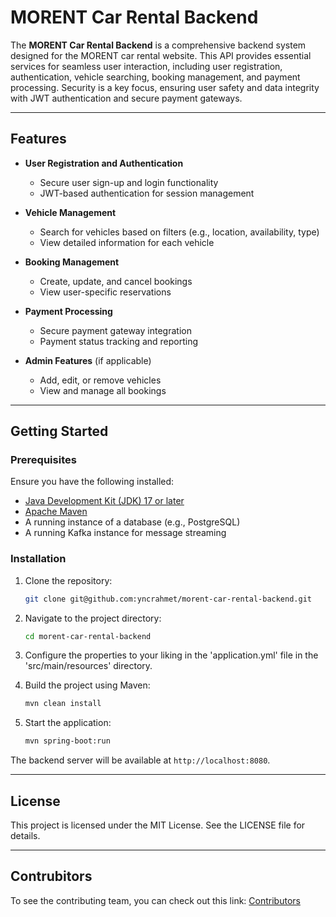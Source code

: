 # MORENT Car Rental Backend

The **MORENT Car Rental Backend** is a comprehensive backend system designed for the MORENT car rental website. This API provides essential services for seamless user interaction, including user registration, authentication, vehicle searching, booking management, and payment processing. Security is a key focus, ensuring user safety and data integrity with JWT authentication and secure payment gateways.

---

## Features

- **User Registration and Authentication**
  - Secure user sign-up and login functionality
  - JWT-based authentication for session management

- **Vehicle Management**
  - Search for vehicles based on filters (e.g., location, availability, type)
  - View detailed information for each vehicle

- **Booking Management**
  - Create, update, and cancel bookings
  - View user-specific reservations

- **Payment Processing**
  - Secure payment gateway integration
  - Payment status tracking and reporting

- **Admin Features** (if applicable)
  - Add, edit, or remove vehicles
  - View and manage all bookings

---

## Getting Started

### Prerequisites

Ensure you have the following installed:
- [Java Development Kit (JDK) 17 or later](https://www.oracle.com/java/technologies/javase-downloads.html)
- [Apache Maven](https://maven.apache.org/)
- A running instance of a database (e.g., PostgreSQL)
- A running Kafka instance for message streaming

### Installation

1. Clone the repository:
   ```bash
   git clone git@github.com:yncrahmet/morent-car-rental-backend.git
   ```

2. Navigate to the project directory:
   ```bash
   cd morent-car-rental-backend
   ```

3. Configure the properties to your liking in the 'application.yml' file in the 'src/main/resources' directory.

4. Build the project using Maven:
   ```bash
   mvn clean install
   ```

5. Start the application:
   ```bash
   mvn spring-boot:run
   ```

The backend server will be available at `http://localhost:8080`.

---

## License

This project is licensed under the MIT License. See the LICENSE file for details.

---

## Contrubitors

To see the contributing team, you can check out this link: [Contributors](https://github.com/archis-academy/november-backend-morent-1/graphs/contributors)

